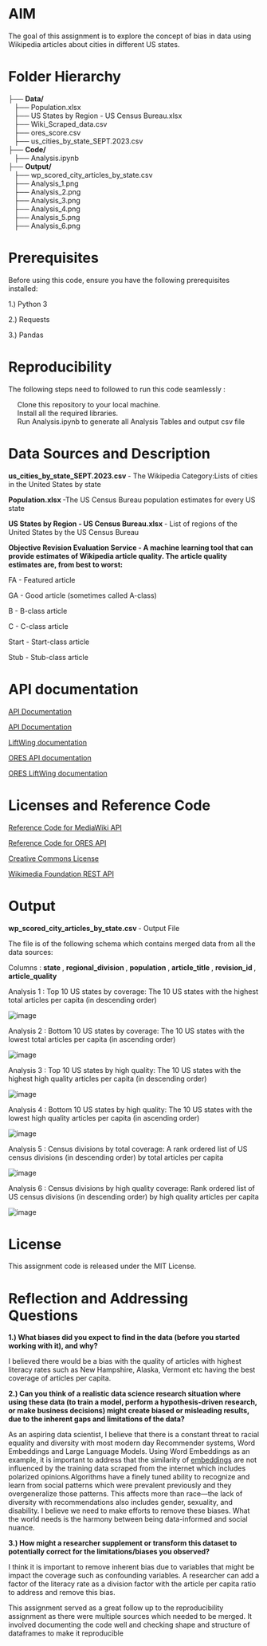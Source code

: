 # AIM

The goal of this assignment is to explore the concept of bias in data using Wikipedia articles about cities in different US states.

# Folder Hierarchy

├── <b>Data/</b><br>
&nbsp;&nbsp;&nbsp;├── Population.xlsx<br>
&nbsp;&nbsp;&nbsp;├── US States by Region - US Census Bureau.xlsx<br>
&nbsp;&nbsp;&nbsp;├── Wiki_Scraped_data.csv<br>
&nbsp;&nbsp;&nbsp;├── ores_score.csv<br>
&nbsp;&nbsp;&nbsp;├── us_cities_by_state_SEPT.2023.csv<br>
├── <b>Code/</b><br>
&nbsp;&nbsp;&nbsp;├── Analysis.ipynb<br>
├── <b>Output/</b><br>
&nbsp;&nbsp;&nbsp;├── wp_scored_city_articles_by_state.csv<br>
&nbsp;&nbsp;&nbsp;├── Analysis_1.png<br>
&nbsp;&nbsp;&nbsp;├── Analysis_2.png<br>
&nbsp;&nbsp;&nbsp;├── Analysis_3.png<br>
&nbsp;&nbsp;&nbsp;├── Analysis_4.png<br>
&nbsp;&nbsp;&nbsp;├── Analysis_5.png<br>
&nbsp;&nbsp;&nbsp;├── Analysis_6.png<br>

# Prerequisites
Before using this code, ensure you have the following prerequisites installed:

1.) Python 3

2.) Requests

3.) Pandas

# Reproducibility

The following steps need to followed to run this code seamlessly :

&emsp; Clone this repository to your local machine.<br>
&emsp; Install all the required libraries.<br>
&emsp; Run Analysis.ipynb to generate all Analysis Tables and output csv file<br>


# Data Sources and Description

<b>us_cities_by_state_SEPT.2023.csv </b> - The Wikipedia Category:Lists of cities in the United States by state

<b>Population.xlsx </b> -The US Census Bureau population estimates for every US state

<b>US States by Region - US Census Bureau.xlsx </b> - List of regions of the United States by the US Census Bureau 

<b> Objective Revision Evaluation Service - A machine learning tool that can provide estimates of Wikipedia article quality. The article quality estimates are, from best to worst:</b>

FA - Featured article

GA - Good article (sometimes called A-class)

B - B-class article

C - C-class article

Start - Start-class article

Stub - Stub-class article

# API documentation

[API Documentation](https://www.mediawiki.org/wiki/API:Info)

[API Documentation](https://www.mediawiki.org/wiki/API:Main_page)

[LiftWing documentation](https://wikitech.wikimedia.org/wiki/Machine_Learning/LiftWing)

[ORES API documentation](https://ores.wikimedia.org/docs)

[ORES LiftWing documentation](https://wikitech.wikimedia.org/wiki/Machine_Learning/LiftWing/Usage)

# Licenses and Reference Code

[Reference Code for MediaWiki API](https://colab.research.google.com/drive/15UoE16s-IccCTOXREjU3xDIz07tlpyrl)

[Reference Code for ORES API](https://colab.research.google.com/drive/17C9xsmR9U3lJeD52UTbAedlHDetwYsxs#scrollTo=GgcjNS0j2VSQ)

[Creative Commons License](https://creativecommons.org/licenses/by/4.0/)

[Wikimedia Foundation REST API](https://www.mediawiki.org/wiki/API:REST_API#Terms_and_conditions)


# Output

<b>wp_scored_city_articles_by_state.csv </b> - Output File

The file is of the following schema which contains merged data from all the data sources:

Columns : <b> state </b>, <b> regional_division </b>, <b> population </b>, <b> article_title </b>, <b>revision_id </b>, <b>article_quality </b>

Analysis 1 : Top 10 US states by coverage: The 10 US states with the highest total articles per capita (in descending order) 

![image](./Output/Analysis_1.png)

Analysis 2 : Bottom 10 US states by coverage: The 10 US states with the lowest total articles per capita (in ascending order) 

![image](./Output/Analysis_2.png)

Analysis 3 : Top 10 US states by high quality: The 10 US states with the highest high quality articles per capita (in descending order)

![image](./Output/Analysis_3.png)

Analysis 4 : Bottom 10 US states by high quality: The 10 US states with the lowest high quality articles per capita (in ascending order)

![image](./Output/Analysis_4.png)

Analysis 5 : Census divisions by total coverage: A rank ordered list of US census divisions (in descending order) by total articles per capita

![image](./Output/Analysis_5.png)

Analysis 6 : Census divisions by high quality coverage: Rank ordered list of US census divisions (in descending order) by high quality articles per capita

![image](./Output/Analysis_6.png)

# License

This assignment code is released under the MIT License.

# Reflection and Addressing Questions


<b>1.) What biases did you expect to find in the data (before you started working with it), and why?</b>

I believed there would be a bias with the quality of articles with highest literacy rates such as New Hampshire, Alaska, Vermont etc having the best coverage of articles per capita.

<b>2.) Can you think of a realistic data science research situation where using these data (to train a model, perform a hypothesis-driven research, or make business decisions) might create biased or misleading results, due to the inherent gaps and limitations of the data?</b>

As an aspiring data scientist, I believe that there is a constant threat to racial equality and diversity with most modern day Recommender systems, Word Embeddings and Large Language Models. Using Word Embeddings as an example, it is important to address that the similarity of [embeddings](https://blog.acolyer.org/2020/12/08/bias-in-word-embeddings/) are not influenced by the training data scraped from the internet which includes polarized opinions.Algorithms have a finely tuned ability to recognize and learn from social patterns which were prevalent previously and they overgeneralize those patterns. This affects more than race—the lack of diversity with recommendations also includes gender, sexuality, and disability. I believe we need to make efforts to remove these biases. What the world needs is the harmony between being data-informed and social nuance.

<b>3.) How might a researcher supplement or transform this dataset to potentially correct for the limitations/biases you observed?</b>

I think it is important to remove inherent bias due to variables that might be impact the coverage such as confounding variables. A researcher can add a factor of the literacy rate as a division factor with the article per capita ratio to address and remove this bias.

This assignment served as a great follow up to the reproducibility assignment as there were multiple sources which needed to be merged. It involved documenting the code well and checking shape and structure of dataframes to make it reproducible
